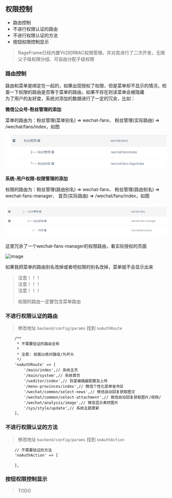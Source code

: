 ## 权限控制

- 路由控制
- 不进行权限认证的路由
- 不进行权限认证的方法
- 按钮权限控制显示

> RageFrame已经内置Yii2的RBAC权限管理，并对其进行了二次开发，无限父子级权限分组、可自由分配子级权限

### 路由控制

路由和菜单是绑定在一起的，如果出现授权了权限，但是菜单却不显示的情况，检查一下权限的路由是否等于菜单的路由，如果不存在则该菜单会被隐藏  
为了用户的友好度，系统对添加的数据进行了一定的冗余，比如：

**微信公众号-粉丝管理的添加** 
 
菜单的路由为：粉丝管理(菜单别名) => wechat-fans、 粉丝管理(实际路由) => /wechat/fans/index，如图

![image](images/auth-menu.png)

**系统-用户权限-权限管理的添加** 

权限的路由为：粉丝管理(路由别名) => wechat-fans、 粉丝管理(路由别名) => wechat-fans-manager、 首页(实际路由) => /wechat/fans/index，如图

![image](images/auth-create.png)

这里冗余了一个wechat-fans-manager的权限路由，看实际授权的页面

![image](images/auth-role.png)

如果我把菜单的路由别名改掉或者吧权限的别名改掉，菜单就不会显示出来

> 注意！！！  
> 注意！！！  
> 注意！！！  
>
> 权限的路由一定要包含菜单路由

### 不进行权限认证的路由

> 修改地址 `backend/config/params` 找到 `noAuthRoute`

```
    /**
     * 不需要验证的路由全称
     *
     * 注意: 前面以绝对路径/为开头
     */
    'noAuthRoute' => [
        '/main/index',// 系统主页
        '/main/system',// 系统首页
        '/ueditor/index',// 百度编辑器配置及上传
        '/menu-provinces/index',// 微信个性化菜单省市区
        '/wechat/common/select-news',// 微信自动回复获取图文
        '/wechat/common/select-attachment',// 微信自动回复获取图片/视频/
        '/wechat/analysis/image',// 微信显示素材图片
        '/sys/style/update',// 系统主题更新
    ],
```

### 不进行权限认证的方法

> 修改地址 `backend/config/params` 找到 `noAuthAction`

```
    // 不需要验证的方法
    'noAuthAction' => [

    ],
```

### 按钮权限控制显示

> TODO
    



